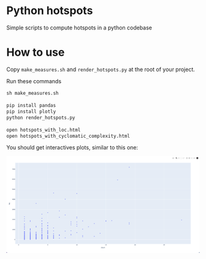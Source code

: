 # Python hotspots

Simple scripts to compute hotspots in a python codebase 

# How to use

Copy `make_measures.sh` and `render_hotspots.py` at the root of your project.

Run these commands
```shell
sh make_measures.sh

pip install pandas
pip install plotly
python render_hotspots.py

open hotspots_with_loc.html
open hotspots_with_cyclomatic_complexity.html
```

You should get interactives plots, similar to this one:

![img.png](hotspots_with_loc_example.png)